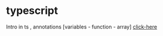 # typescript
Intro in ts , annotations [variables - function - array]
[click-here](https://github.com/kareemtarekK/typescript/blob/main/src/test1.ts)
